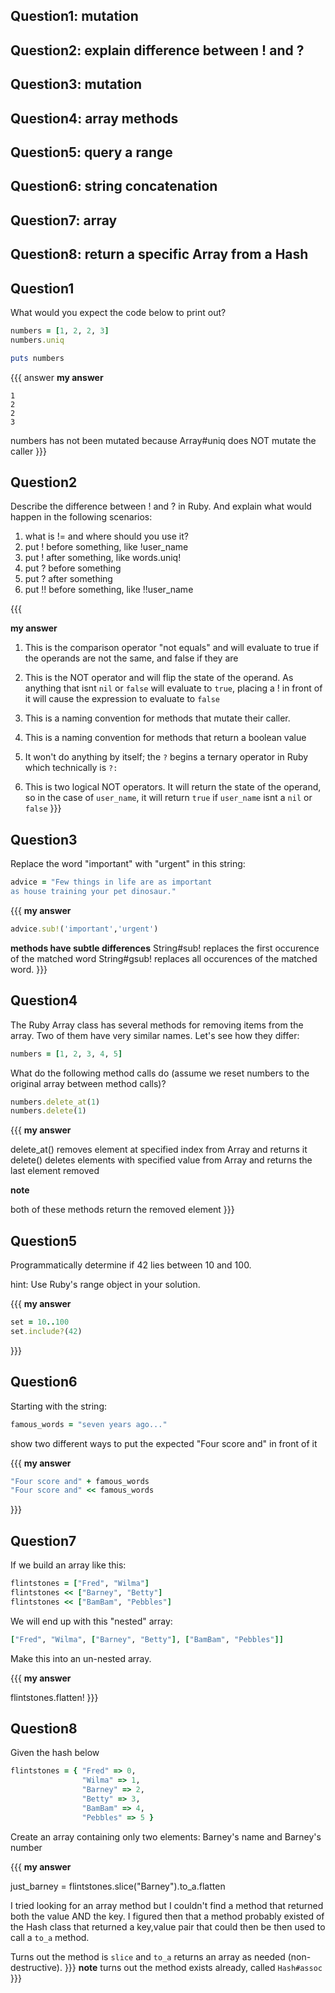 ## Question1: mutation
## Question2: explain difference between ! and ? 
## Question3: mutation
## Question4: array methods
## Question5: query a range
## Question6: string concatenation
## Question7: array 
## Question8: return a specific Array from a Hash


## Question1

What would you expect the code below to print out?

```ruby
numbers = [1, 2, 2, 3]
numbers.uniq

puts numbers
```

{{{ answer
**my answer**

    1
    2
    2
    3

numbers has not been mutated because Array#uniq does NOT mutate the caller
}}}

## Question2
Describe the difference between ! and ? in Ruby. 
And explain what would happen in the following scenarios:

1. what is != and where should you use it?
2. put ! before something, like !user_name
3. put ! after something, like words.uniq!
4. put ? before something
5. put ? after something
6. put !! before something, like !!user_name

{{{

**my answer**

1. This is the comparison operator "not equals" and will evaluate
    to true if the operands are not the same, and false if they are

2. This is the NOT operator and will flip the state of the operand. 
    As anything that isnt `nil` or `false` will evaluate to `true`,
    placing a ! in front of it will cause the expression to evaluate
    to `false`

3. This is a naming convention for methods that mutate their caller.

4. This is a naming convention for methods that return a boolean value

5. It won't do anything by itself; the `?` begins a ternary operator
    in Ruby which technically is `?:`

6. This is two logical NOT operators. It will return the state of the
    operand, so in the case of `user_name`, it will return `true` if
    `user_name` isnt a `nil` or `false`
}}}

## Question3

Replace the word "important" with "urgent" in this string:
```ruby
advice = "Few things in life are as important 
as house training your pet dinosaur."
```
{{{
**my answer**

```ruby
advice.sub!('important','urgent')
```

**methods have subtle differences**
String#sub! replaces the first occurence of the matched word
String#gsub! replaces all occurences of the matched word.
}}}

## Question4
The Ruby Array class has several methods for removing items from the array. 
Two of them have very similar names. Let's see how they differ:

```ruby
numbers = [1, 2, 3, 4, 5]
```

What do the following method calls do (assume we reset numbers to the 
original array between method calls)?

```ruby
numbers.delete_at(1)
numbers.delete(1)

```

{{{  **my answer**

delete_at() removes element at specified index from Array and returns it
delete() deletes elements with specified value from Array and returns the
    last element removed

**note**

both of these methods return the removed element
}}}

## Question5

Programmatically determine if 42 lies between 10 and 100.

hint: Use Ruby's range object in your solution.


{{{
**my answer**

```ruby
set = 10..100
set.include?(42)
```
}}}
## Question6

Starting with the string:

```ruby
famous_words = "seven years ago..."
```

show two different ways to put the expected "Four score and" in front of it

{{{
**my answer**

```ruby
"Four score and" + famous_words
"Four score and" << famous_words
```
}}}

## Question7
If we build an array like this:

```ruby
flintstones = ["Fred", "Wilma"]
flintstones << ["Barney", "Betty"]
flintstones << ["BamBam", "Pebbles"]
```

We will end up with this "nested" array:

```ruby
["Fred", "Wilma", ["Barney", "Betty"], ["BamBam", "Pebbles"]]
```

Make this into an un-nested array.


{{{
**my answer**

flintstones.flatten!
}}}
## Question8

Given the hash below

```ruby
flintstones = { "Fred" => 0, 
                "Wilma" => 1, 
                "Barney" => 2, 
                "Betty" => 3, 
                "BamBam" => 4, 
                "Pebbles" => 5 }
```

Create an array containing only two elements: Barney's name and Barney's number

{{{
**my answer**

just_barney = flintstones.slice("Barney").to_a.flatten

I tried looking for an array method but I couldn't find a method that returned
both the value AND the key. I figured then that a method probably existed of
the Hash class that returned a key,value pair that could then be then used to 
call a `to_a` method.

Turns out the method is `slice` and `to_a` returns an array as
needed (non-destructive). 
}}}
**note**
turns out the method exists already, called `Hash#assoc`
}}}
